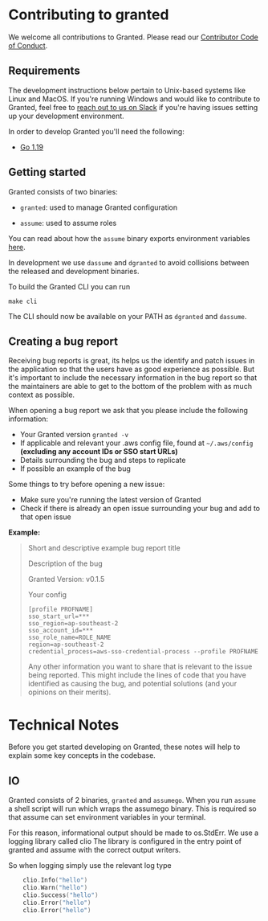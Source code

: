 # Contributing to granted

We welcome all contributions to Granted. Please read our [Contributor Code of Conduct](./CODE_OF_CONDUCT.md).

## Requirements

The development instructions below pertain to Unix-based systems like Linux and MacOS. If you're running Windows and would like to contribute to Granted, feel free to [reach out to us on Slack](https://join.slack.com/t/commonfatecommunity/shared_invite/zt-q4m96ypu-_gYlRWD3k5rIsaSsqP7QMg) if you're having issues setting up your development environment.

In order to develop Granted you'll need the following:

- [Go 1.19](https://go.dev/doc/install)

## Getting started

Granted consists of two binaries:

- `granted`: used to manage Granted configuration

- `assume`: used to assume roles

You can read about how the `assume` binary exports environment variables [here](https://docs.commonfate.io/granted/internals/shell-alias).

In development we use `dassume` and `dgranted` to avoid collisions between the released and development binaries.

To build the Granted CLI you can run

```
make cli
```

The CLI should now be available on your PATH as `dgranted` and `dassume`.

## Creating a bug report

Receiving bug reports is great, its helps us the identify and patch issues in the application so that the users have as good experience as possible. But it's important to include the necessary information in the bug report so that the maintainers are able to get to the bottom of the problem with as much context as possible.

When opening a bug report we ask that you please include the following information:

- Your Granted version `granted -v`
- If applicable and relevant your .aws config file, found at `~/.aws/config` **(excluding any account IDs or SSO start URLs)**
- Details surrounding the bug and steps to replicate
- If possible an example of the bug

Some things to try before opening a new issue:

- Make sure you're running the latest version of Granted
- Check if there is already an open issue surrounding your bug and add to that open issue

**Example:**

> Short and descriptive example bug report title
>
> Description of the bug
>
> Granted Version: v0.1.5
>
> Your config
>
> ```
> [profile PROFNAME]
> sso_start_url=***
> sso_region=ap-southeast-2
> sso_account_id=***
> sso_role_name=ROLE_NAME
> region=ap-southeast-2
> credential_process=aws-sso-credential-process --profile PROFNAME
> ```
>
> Any other information you want to share that is relevant to the issue being
> reported. This might include the lines of code that you have identified as
> causing the bug, and potential solutions (and your opinions on their
> merits).

# Technical Notes

Before you get started developing on Granted, these notes will help to explain some key concepts in the codebase.

## IO

Granted consists of 2 binaries, `granted` and `assumego`.
When you run `assume` a shell script will run which wraps the assumego binary.
This is required so that assume can set environment variables in your terminal.

For this reason, informational output should be made to os.StdErr. We use a logging library called clio
The library is configured in the entry point of granted and assume with the correct output writers.

So when logging simply use the relevant log type

```go
    clio.Info("hello")
    clio.Warn("hello")
    clio.Success("hello")
    clio.Error("hello")
    clio.Error("hello")
```
